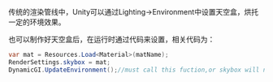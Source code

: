 传统的渲染管线中，Unity可以通过Lighting->Environment中设置天空盒，烘托一定的环境效果。

也可以制作好天空盒后，在运行时通过代码来设置，相关代码为：
```csharp
var mat = Resources.Load<Material>(matName);
RenderSettings.skybox = mat;
DynamicGI.UpdateEnvironment();//must call this fuction,or skybox will not work corecctly
```